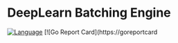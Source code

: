 # DeepLearn Batching Engine

[![Language](https://img.shields.io/badge/Language-Go-blue.svg)](https://golang.org/)
[![Go Report Card](https://goreportcard